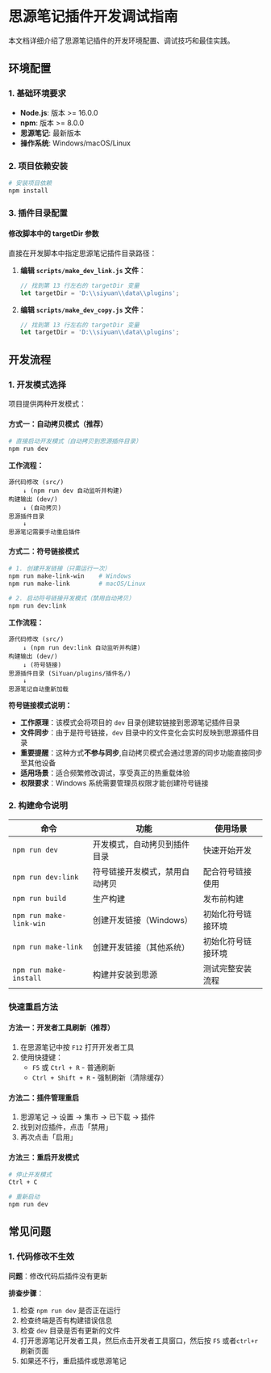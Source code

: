# 思源笔记插件开发调试指南

本文档详细介绍了思源笔记插件的开发环境配置、调试技巧和最佳实践。

## 环境配置

### 1. 基础环境要求

- **Node.js**: 版本 >= 16.0.0
- **npm**: 版本 >= 8.0.0
- **思源笔记**: 最新版本
- **操作系统**: Windows/macOS/Linux

### 2. 项目依赖安装

```bash
# 安装项目依赖
npm install
```

### 3. 插件目录配置

#### 修改脚本中的 targetDir 参数

直接在开发脚本中指定思源笔记插件目录路径：

1. **编辑 `scripts/make_dev_link.js` 文件**：
   ```javascript
   // 找到第 13 行左右的 targetDir 变量
   let targetDir = 'D:\\siyuan\\data\\plugins';
   ```

2. **编辑 `scripts/make_dev_copy.js` 文件**：
   ```javascript
   // 找到第 13 行左右的 targetDir 变量
   let targetDir = 'D:\\siyuan\\data\\plugins';
   ```

## 开发流程

### 1. 开发模式选择

项目提供两种开发模式：

#### 方式一：自动拷贝模式（推荐）

```bash
# 直接启动开发模式（自动拷贝到思源插件目录）
npm run dev
```

**工作流程：**
```
源代码修改 (src/) 
    ↓ (npm run dev 自动监听并构建)
构建输出 (dev/)
    ↓ (自动拷贝)
思源插件目录
    ↓
思源笔记需要手动重启插件
```

#### 方式二：符号链接模式

```bash
# 1. 创建开发链接（只需运行一次）
npm run make-link-win    # Windows
npm run make-link        # macOS/Linux

# 2. 启动符号链接开发模式（禁用自动拷贝）
npm run dev:link
```

**工作流程：**
```
源代码修改 (src/) 
    ↓ (npm run dev:link 自动监听并构建)
构建输出 (dev/)
    ↓ (符号链接)
思源插件目录 (SiYuan/plugins/插件名/)
    ↓
思源笔记自动重新加载
```

**符号链接模式说明：**

- **工作原理**：该模式会将项目的 `dev` 目录创建软链接到思源笔记插件目录
- **文件同步**：由于是符号链接，`dev` 目录中的文件变化会实时反映到思源插件目录
- **重要提醒**：这种方式**不参与同步**,自动拷贝模式会通过思源的同步功能直接同步至其他设备
- **适用场景**：适合频繁修改调试，享受真正的热重载体验
- **权限要求**：Windows 系统需要管理员权限才能创建符号链接

### 2. 构建命令说明

| 命令 | 功能 | 使用场景 |
|------|------|----------|
| `npm run dev` | 开发模式，自动拷贝到插件目录 | 快速开始开发 |
| `npm run dev:link` | 符号链接开发模式，禁用自动拷贝 | 配合符号链接使用 |
| `npm run build` | 生产构建 | 发布前构建 |
| `npm run make-link-win` | 创建开发链接（Windows） | 初始化符号链接环境 |
| `npm run make-link` | 创建开发链接（其他系统） | 初始化符号链接环境 |
| `npm run make-install` | 构建并安装到思源 | 测试完整安装流程 |

### 快速重启方法

#### 方法一：开发者工具刷新（推荐）

1. 在思源笔记中按 `F12` 打开开发者工具
2. 使用快捷键：
   - `F5` 或 `Ctrl + R` - 普通刷新
   - `Ctrl + Shift + R` - 强制刷新（清除缓存）

#### 方法二：插件管理重启

1. 思源笔记 → 设置 → 集市 → 已下载 → 插件
2. 找到对应插件，点击「禁用」
3. 再次点击「启用」

#### 方法三：重启开发模式

```bash
# 停止开发模式
Ctrl + C

# 重新启动
npm run dev
```

## 常见问题

### 1. 代码修改不生效

**问题**：修改代码后插件没有更新

**排查步骤**：
1. 检查 `npm run dev` 是否正在运行
2. 检查终端是否有构建错误信息
3. 检查 `dev` 目录是否有更新的文件
4. 打开思源笔记开发者工具，然后点击开发者工具窗口，然后按 `F5` 或者`ctrl+r`刷新页面
5. 如果还不行，重启插件或思源笔记
